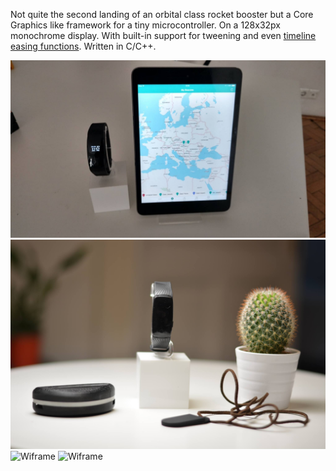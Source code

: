 Not quite the second landing of an orbital class rocket booster but a Core Graphics like framework for a tiny microcontroller. On a 128x32px monochrome display. With built-in support for tweening and even [timeline easing functions](https://easings.net/). Written in C/C++.

![Wiframe](/assets/imgs/watch_1.jpg)
![Wiframe](/assets/imgs/watch_2.jpg)
![Wiframe](/assets/imgs/watch_3.gif)
![Wiframe](/assets/imgs/watch_4.gif)